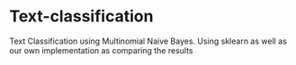 # Text-classification
Text Classification using Multinomial Naive Bayes.
Using sklearn as well as our own implementation as comparing the results
